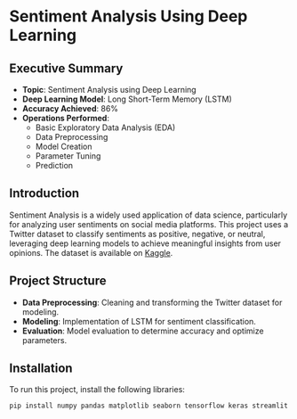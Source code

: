 # Sentiment Analysis Using Deep Learning

## Executive Summary
- **Topic**: Sentiment Analysis using Deep Learning
- **Deep Learning Model**: Long Short-Term Memory (LSTM)
- **Accuracy Achieved**: 86%
- **Operations Performed**:
  - Basic Exploratory Data Analysis (EDA)
  - Data Preprocessing
  - Model Creation
  - Parameter Tuning
  - Prediction

## Introduction
Sentiment Analysis is a widely used application of data science, particularly for analyzing user sentiments on social media platforms. This project uses a Twitter dataset to classify sentiments as positive, negative, or neutral, leveraging deep learning models to achieve meaningful insights from user opinions. The dataset is available on [Kaggle](https://www.kaggle.com/datasets/saurabhshahane/twitter-sentiment-dataset).

## Project Structure
- **Data Preprocessing**: Cleaning and transforming the Twitter dataset for modeling.
- **Modeling**: Implementation of LSTM for sentiment classification.
- **Evaluation**: Model evaluation to determine accuracy and optimize parameters.

## Installation
To run this project, install the following libraries:

```bash
pip install numpy pandas matplotlib seaborn tensorflow keras streamlit
